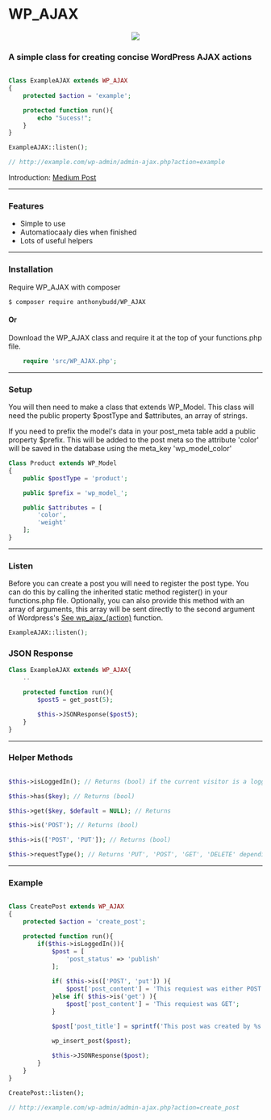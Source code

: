 # WP_AJAX

<p align="center"><img src="https://c1.staticflickr.com/1/415/31850480513_6cf2b5bdde_b.jpg"></p>

### A simple class for creating concise WordPress AJAX actions

```php

Class ExampleAJAX extends WP_AJAX
{
    protected $action = 'example';

    protected function run(){
        echo "Sucess!";
    }
}

ExampleAJAX::listen();

// http://example.com/wp-admin/admin-ajax.php?action=example

```

Introduction: [Medium Post](https://medium.com/@AnthonyBudd/wp-model-6887e1a24d3c)

***

### Features

* Simple to use
* Automatiocaaly dies when finished
* Lots of useful helpers


***

### Installation

Require WP_AJAX with composer

```
$ composer require anthonybudd/WP_AJAX
```

#### Or

Download the WP_AJAX class and require it at the top of your functions.php file.

```php
    require 'src/WP_AJAX.php';
```

***

### Setup
You will then need to make a class that extends WP_Model. This class will need the public property $postType and $attributes, an array of strings.

If you need to prefix the model's data in your post_meta table add a public property $prefix. This will be added to the post meta so the attribute 'color' will be saved in the database using the meta_key 'wp_model_color'
```php
Class Product extends WP_Model
{
    public $postType = 'product';

    public $prefix = 'wp_model_';

    public $attributes = [
        'color',
        'weight'
    ];
}
```

***

### Listen
Before you can create a post you will need to register the post type. You can do this by calling the inherited static method register() in your functions.php file.
Optionally, you can also provide this method with an array of arguments, this array will be sent directly to the second argument of Wordpress's [See wp_ajax_(action)](https://codex.wordpress.org/Plugin_API/Action_Reference/wp_ajax_(action)) function.
```php
ExampleAJAX::listen();
```

### JSON Response

```php
Class ExampleAJAX extends WP_AJAX{
    ..

    protected function run(){
        $post5 = get_post(5);

        $this->JSONResponse($post5);
    }
}

```

***

### Helper Methods

```php

$this->isLoggedIn(); // Returns (bool) if the current visitor is a logged in user.

$this->has($key); // Returns (bool) 

$this->get($key, $default = NULL); // Returns 

$this->is('POST'); // Returns (bool) 

$this->is(['POST', 'PUT']); // Returns (bool) 

$this->requestType(); // Returns 'PUT', 'POST', 'GET', 'DELETE' depending on http request type 
```

***

### Example
```php

Class CreatePost extends WP_AJAX
{
    protected $action = 'create_post';

    protected function run(){
        if($this->isLoggedIn()){
            $post = [
                'post_status' => 'publish'
            ];
            
            if( $this->is(['POST', 'put']) ){
                $post['post_content'] = 'This requiest was either POST or PUT';
            }else if( $this->is('get') ){
                $post['post_content'] = 'This requiest was GET';
            }

            $post['post_title'] = sprintf('This post was created by %s', $this->user->data->user_nicename);
            
            wp_insert_post($post);

            $this->JSONResponse($post);
        }
    }
}

CreatePost::listen();

// http://example.com/wp-admin/admin-ajax.php?action=create_post

```